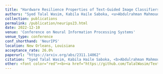 ```yaml
---
title: "Hardware Resilience Properties of Text-Guided Image Classifiers"
authors: "Syed Talal Wasim, Kabila Haile Saboka, <u>Abdulrahman Mahmoud</u>, Salman Khan, David Brooks, Gu-Yeon Wei"
collection: publications
permalink: /publication/neurips23.html
date: 2022-12-10
venue: 'Conference on Neural Information Processing Systems'
venue_type: conference
conf_shorthand: 'NeurIPS'
location: New Orleans, Louisiana
acceptance_rate: 26.0%
paperurl: "https://arxiv.org/abs/2311.14062"
citation: "Syed Talal Wasim, Kabila Haile Saboka, <b>Abdulrahman Mahmoud</b>, Salman Khan, David Brooks, Gu-Yeon Wei. 2022. &quot;Hardware Resilience Properties of Text-Guided Image Classifiers,&quot; <i> 2023 Conference on Neural Information Prcessing Systems (NeurIPS)</i>, New Orleans, Louisiana 2023."
other: <font color="red"><b><a href="https://github.com/TalalWasim/TextGuidedResilience">Our code is open-sourced, available here!</a></b></font>
---
```

